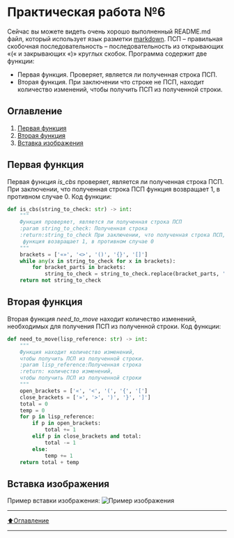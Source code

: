 # Практическая работа №6
Сейчас вы можете видеть очень хорошо выполненный README.md файл, который использует язык разметки [markdown](https://ru.wikipedia.org/wiki/Markdown).
ПСП – правильная скобочная последовательность – последовательность из открывающих «(« и закрывающих «)» круглых скобок. Программа содержит две функции:
- Первая функция. Проверяет, является ли полученная строка ПСП.
- Вторая функция. При заключении что строке не ПСП, находит количество изменений, чтобы получить ПСП из полученной строки.

## Оглавление

1. [Первая функция](#Первая-функция)
2. [Вторая функция](#Вторая-функция)
3. [Вставка изображения](#Вставка-изображения)

## Первая функция
Первая функция *is_cbs* проверяет, является ли полученная строка ПСП. При заключении, что полученная строка ПСП функция возвращает 1, в противном случае 0.
Код функции:
```python
def is_cbs(string_to_check: str) -> int:
    """
    Функция проверяет, является ли полученная строка ПСП
    :param string_to_check: Полученная строка
    :return:string_to_check При заключении, что полученная строка ПСП,
     функция возвращает 1, в противном случае 0
    """
    brackets = ['«»', '<>', '()', '{}', '[]']
    while any(x in string_to_check for x in brackets):
        for bracket_parts in brackets:
            string_to_check = string_to_check.replace(bracket_parts, '')
    return not string_to_check
```

## Вторая функция
Вторая функция *need_to_move* находит количество изменений, необходимых для получения ПСП из полученной строки.
Код функции:
```python
def need_to_move(lisp_reference: str) -> int:
    """
    Функция находит количество изменений,
    чтобы получить ПСП из полученной строки.
    :param lisp_reference:Полученная строка
    :return: количество изменений,
    чтобы получить ПСП из полученной строки
    """
    open_brackets = ['«', '<', '(', '{', '[']
    close_brackets = ['»', '>', ')', '}', ']']
    total = 0
    temp = 0
    for p in lisp_reference:
        if p in open_brackets:
            total += 1
        elif p in close_brackets and total:
            total -= 1
        else:
            temp += 1
    return total + temp
```

## Вставка изображения
Пример вставки изображения:
![Пример изображения](https://i.ibb.co/g9SF6Ss/photo-2021-12-29-15-24-47.jpg, "Богатыри")
____
[:arrow_up:Оглавление](#Оглавление)
____
